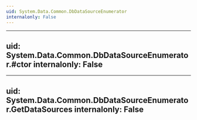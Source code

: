 ```yaml
---
uid: System.Data.Common.DbDataSourceEnumerator
internalonly: False
---
```


---
uid: System.Data.Common.DbDataSourceEnumerator.#ctor
internalonly: False
---

---
uid: System.Data.Common.DbDataSourceEnumerator.GetDataSources
internalonly: False
---
